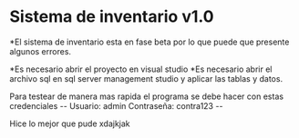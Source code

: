 #  Sistema de inventario v1.0

*El sistema de inventario esta en fase beta por lo que puede que presente algunos errores.

*Es necesario abrir el proyecto en visual studio
*Es necesario abrir el archivo sql en sql server management studio y aplicar las tablas y datos.

Para testear de manera mas rapida el programa se debe hacer con estas credenciales -- Usuario: admin Contraseña: contra123 --

Hice lo mejor que pude xdajkjak
